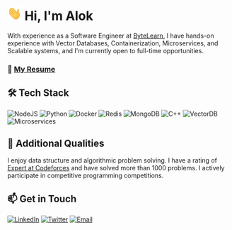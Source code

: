 # <img src="https://raw.githubusercontent.com/ABSphreak/ABSphreak/master/gifs/Hi.gif" height="32px" width="32px"> Hi, I'm Alok 

With experience as a Software Engineer at [ByteLearn](https://www.bytelearn.com/), I have hands-on experience with Vector Databases, Containerization, Microservices, and Scalable systems, and I'm currently open to full-time opportunities.
### 📝 [My Resume](https://drive.google.com/file/d/1j789PaQDpaMqpmaQ8p4SpUmb6d_DqWT7/view)

## 🛠 Tech Stack
![NodeJS](https://img.shields.io/badge/Node.js-43853D?style=for-the-badge&logo=node.js&logoColor=white)
![Python](https://img.shields.io/badge/-Python-000?style=for-the-badge&logo=python)
![Docker](https://img.shields.io/badge/docker%20-%230db7ed.svg?&style=for-the-badge&logo=docker&logoColor=white)
![Redis](https://img.shields.io/badge/redis-%23DD0031.svg?&style=for-the-badge&logo=redis&logoColor=white)
![MongoDB](https://img.shields.io/badge/MongoDB-4EA94B?style=for-the-badge&logo=mongodb&logoColor=white)
![C++](https://img.shields.io/badge/C++-00599C?style=for-the-badge&logo=cplusplus&logoColor=white)
![VectorDB](https://img.shields.io/badge/VectorDB-000?style=for-the-badge)
![Microservices](https://img.shields.io/badge/Microservices-000?style=for-the-badge)

## 🌟 Additional Qualities
I enjoy data structure and algorithmic problem solving. I have a rating of [Expert at Codeforces](https://codeforces.com/profile/imalok10) and have solved more than 1000 problems. I actively participate in competitive programming competitions.

## 📫 Get in Touch
[![LinkedIn](https://img.shields.io/badge/LinkedIn-0077B5?style=for-the-badge&logo=linkedin&logoColor=white)](https://www.linkedin.com/in/alok-yadav-00173718a/)
[![Twitter](https://img.shields.io/badge/Twitter-1DA1F2?style=for-the-badge&logo=twitter&logoColor=white)](https://x.com/Alok16699491)
[![Email](https://img.shields.io/badge/Email-D14836?style=for-the-badge&logo=gmail&logoColor=white)](mailto:alok7738y@gmail.com)

